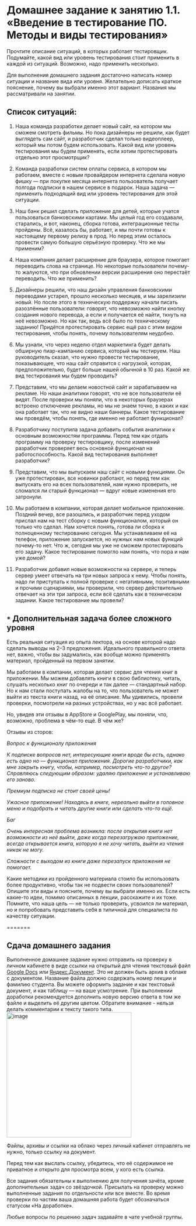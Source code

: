 # Домашнее задание к занятию 1.1. «Введение в тестирование ПО. Методы и виды тестирования»

Прочтите описание ситуаций, в которых работает тестировщик. Подумайте, какой вид или уровень тестирования стоит применить в каждой из ситуаций. Возможно, надо применить несколько.

Для выполнения домашнего задания достаточно написать номер ситуации и название вида или уровня. Желательно дописать краткое пояснение, почему вы выбрали именно этот вариант. Названия мы рассматривали на занятии.

## Список ситуаций:

1. Наша команда разработки делает новый сайт, на котором мы сможем смотреть фильмы. Но пока дизайнеры не решили, как будет выглядеть сам сайт, и разработчик сделал только видеоплеер, который мы потом будем использовать. Какой вид или уровень тестирования мы будем применять, если хотим протестировать отдельно этот просмотрщик?

2. Команда разработки систем оплаты сервиса, в котором мы работаем, вместе с новым провайдером интернета сделала новую фишку — при покупке месяца интернета пользователь получает полгода подписки в нашем сервисе в подарок. Наша задача — применить подходящий вид или уровень тестирования для этой ситуации. 

3. Наш банк решил сделать приложение для детей, которые учатся пользоваться банковскими картами. Мы целый год его создавали, старались, и вот, наконец, сборка готова, интеграционные тесты пройдены. Всё, казалось бы, работает, и мы почти готовы к настоящему первому релизу в прод. Но перед этим осталось провести самую большую серьёзную проверку. Что же мы применим?

4. Наша компания делает расширение для браузера, которое помогает переводить слова на странице. Но некоторые пользователи почему-то жалуются, что при обновлении версии расширения оно перестаёт переводить. Что же применить?

5. Дизайнеры решили, что наш дизайн управления банковскими переводами устарел, прошло несколько месяцев, и мы зарелизили новый. Но после этого в техническую поддержку начали писать разозлённые пользователи: говорят, что невозможно найти кнопку создания нового перевода, а если и получается её найти, ткнуть на неё невозможно. Но как так, ведь всё было по техническому заданию! Придётся протестировать сервис ещё раз с этим видом тестирования, чтобы понять, почему пользователям неудобно.

6. Мы узнали, что через неделю отдел маркетинга будет делать обширную пиар-кампанию сервиса, который мы тестируем. Наш руководитель сказал, что нужно провести тестирование, показывающее, что наш сайт справится с нагрузкой, которая, предположительно, будет больше нашей обычной в 10 раз. Какой же вид тестирования мы будем проводить?

7. Представим, что мы делаем новостной сайт и зарабатываем на рекламе. Но наши аналитики говорят, что не все пользователи её видят. После проверки мы поняли, что в некоторых браузерах встроено отключение рекламы, но мы не знаем точно, в каких и как она работает так, что не видно наши баннеры. Какое тестирование мы проведём, чтобы понять, где именно не работает функционал?

8. Разработчику поступила задача добавить события аналитики к основным возможностям программы. Перед тем как отдать программу на проверку тестировщику, после изменений разработчик проверяет весь основной функционал на работоспособность. Какой вид тестирования выполняет разработчик?

9. Представим, что мы выпускаем наш сайт с новыми функциями. Он уже протестирован, все новинки работают, но перед тем как выпускать его на всех пользователей, нам нужно проверить, не сломался ли старый функционал — вдруг новые изменения его затронули.

10. Мы работаем в компании, которая делает мобильное приложение. Поздний вечер, все разошлись, и разработчик перед уходом прислал нам на тест сборку с новым функционалом, который он только что сделал. Нам хочется понять, готова ли сборка к полноценному тестированию сегодня. Мы устанавливаем её на телефон, приложение запускается, но нужных нам новых функций почему-то нет. Что ж, сегодня мы уже не сможем протестировать его задачу. Какое тестирование помогло нам понять, что пора и нам уже домой?  

11. Разработчик добавил новые возможности на сервере, и теперь сервер умеет отвечать на три новых запроса к нему. Чтобы понять, надо ли приступать к полной проверке с негативными, позитивными и прочими сценариями, мы проверили, что сервер действительно отвечает на эти три запроса, если всё сделать как в техническом задании. Какое тестирование мы провели?

## `*` Дополнительная задача более сложного уровня

Есть реальная ситуация из опыта лектора, на основе которой надо сделать выводы на 2–3 предложения. Идеального правильного ответа нет, важно, чтобы вы задумались, как вообще можно применять материал, пройденный на первом занятии.

Мы работаем в компании, которая делает сервис для чтения книг в приложении. Мы можем добавлять книги в свою библиотеку, читать, слушать несколько книг по очереди и так далее — стандартный набор. Но к нам стали поступать жалобы на то, что пользователь не может выйти из текста книги назад, на её описание. Мы удивились, провели проверки, посмотрели на разных устройствах, но у нас всё работает. 

Но, увидев эти отзывы в AppStore и GooglePlay, мы поняли, что, возможно, проблема в чём-то ещё. В чём же?

Отзывы из сторов:

*Вопрос к функционалу приложения*

*К подписке вопросов нет, интересующие книги вроде бы есть, однако есть одно но — функционал приложения. Дорогие разработчики, как мне закрыть книгу, чтобы, например, посмотреть что-то другое? Справляюсь следующим образом: удаляю приложение и устанавливаю его заново.*

*Премиум подписка не стоит своей цены!*

*Ужасное приложение! Находясь в книге, нереально выйти в головное меню и подобрать и читать другие книги или сделать что-то ещё.*

*Баг*

*Очень интересная проблема возникла: после открытия книги нет возможности из неё выйти, даже когда перезагружаю приложение, всегда открывается книга, которую я не хочу читать, выйти из чтения никак не могу.*

*Сложности с выходом из книги даже перезапуск приложения не помогает.*


Какие методики из пройденного материала стоило бы использовать более продуктивно, чтобы так не подвести своих пользователей? 
Опишите эти виды и поясните, почему вы выбрали именно их. Если есть какие-то идеи, помимо описанных в лекции, расскажите и их тоже. Помните, что наша цель — не только проверить, усвоился ли материал, но и попробовать представить себя в типичной для специалиста по качеству ситуации.

=======

## Сдача домашнего задания

Выполненное домашнее задание нужно отправить на проверку в личном кабинете в виде ссылки на открытый для чтения текстовый файл [Google Docs](https://docs.google.com/document) или [Яндекс.Документ](https://docs.yandex.ru/). Это не должен быть архив в облаке с документом. Название файла должно содержать номер лекции и фамилию студента. 
Вы можете оформить задание и как текстовый документ, и как таблицу — на ваше усмотрение.
При выполнении доработки рекомендуется дополнить новую версию ответа в том же файле и выделить её другим цветом. Обратите внимание - нельзя делать комментарии к тексту такого типа. <img width="342" alt="image" src="https://user-images.githubusercontent.com/43470121/192236192-cfe62f26-02b5-4a2c-9f38-995d2d28e5aa.png">


Файлы, архивы и ссылки на облако через личный кабинет отправлять не нужно, только ссылку на документ. 


Перед тем как выслать ссылку, убедитесь, что её содержимое не приватное и открыто для просмотра всем, у кого есть ссылка.


Все задания обязательны к выполнению для получения зачёта, кроме дополнительных задач со звёздочкой. Присылать на проверку можно выполненные задания по отдельности или все вместе. Во время проверки по частям ваша домашняя работа будет обозначаться статусом «На доработке».

Любые вопросы по решению задач задавайте в чате учебной группы.
